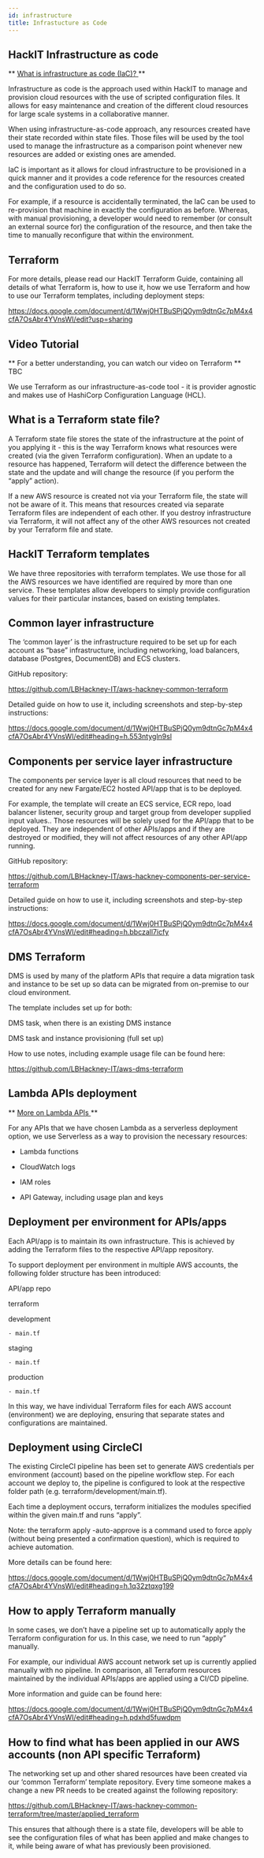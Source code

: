 ```yaml
---
id: infrastructure
title: Infrastucture as Code
---
```


##  HackIT Infrastructure as code

** <u> What is infrastructure as code (IaC)? </u> **

Infrastructure as code is the approach used within HackIT to manage and provision cloud resources with the use of scripted configuration files. It allows for easy maintenance and creation of the different cloud resources for large scale systems in a collaborative manner.


When using infrastructure-as-code approach, any resources created have their state recorded within state files. Those files will be used by the tool used to manage the infrastructure as a comparison point whenever new resources are added or existing ones are amended.


IaC is important as it allows for cloud infrastructure to be provisioned in a quick manner and it provides a code reference for the resources created and the configuration used to do so.


For example, if a resource is accidentally terminated, the IaC can be used to re-provision that machine in exactly the configuration as before. Whereas, with manual provisioning, a developer would need to remember (or consult an external source for) the configuration of the resource, and then take the time to manually reconfigure that within the environment.

## Terraform

For more details, please read our HackIT Terraform Guide, containing all details of what Terraform is, how to use it, how we use Terraform and how to use our Terraform templates, including deployment steps:

https://docs.google.com/document/d/1Wwj0HTBuSPjQ0ym9dtnGc7pM4x4cfA7OsAbr4YVnsWI/edit?usp=sharing

##  Video Tutorial
** For a better understanding, you can watch our video on Terraform **
TBC
<!-- <iframe width="560" height="315" src="https://www.youtube.com/embed/ue2OGXFmoYg" title="YouTube video player" frameborder="0" allow="accelerometer; autoplay; clipboard-write; encrypted-media; gyroscope; picture-in-picture" allowfullscreen></iframe> -->

We use Terraform as our infrastructure-as-code tool - it is provider agnostic and makes use of HashiCorp Configuration Language (HCL).

## What is a Terraform state file?

A Terraform state file stores the state of the infrastructure at the point of you applying it - this is the way Terraform knows what resources were created (via the given Terraform configuration). When an update to a resource has happened, Terraform will detect the difference between the state and the update and will change the resource (if you perform the “apply” action).


If a new AWS resource is created not via your Terraform file, the state will not be aware of it. This means that resources created via separate Terraform files are independent of each other. If you destroy infrastructure via Terraform, it will not affect any of the other AWS resources not created by your Terraform file and state.

## HackIT Terraform templates

We have three repositories with terraform templates. We use those for all the AWS resources we have identified are required by more than one service. These templates allow developers to simply provide configuration values for their particular instances, based on existing templates.

## Common layer infrastructure

The ‘common layer’ is the infrastructure required to be set up for each account as “base” infrastructure, including networking, load balancers, database (Postgres, DocumentDB)  and ECS clusters.

  GitHub repository:

https://github.com/LBHackney-IT/aws-hackney-common-terraform


  Detailed guide on how to use it, including screenshots and step-by-step instructions:

https://docs.google.com/document/d/1Wwj0HTBuSPjQ0ym9dtnGc7pM4x4cfA7OsAbr4YVnsWI/edit#heading=h.553ntygln9sl


## Components per service layer infrastructure

  The components per service layer is all cloud resources that need to be created for any new Fargate/EC2 hosted API/app that is to be deployed.

  For example, the template will create an ECS service, ECR repo, load balancer listener, security group and target group from developer supplied input values.. Those resources will be solely used for the API/app that to be deployed. They are independent of other APIs/apps and if they are destroyed or modified, they will not affect resources of any other API/app running.


  GitHub repository:

https://github.com/LBHackney-IT/aws-hackney-components-per-service-terraform


  Detailed guide on how to use it, including screenshots and step-by-step instructions:

https://docs.google.com/document/d/1Wwj0HTBuSPjQ0ym9dtnGc7pM4x4cfA7OsAbr4YVnsWI/edit#heading=h.bbczall7icfy


## DMS Terraform  

DMS is used by many of the platform APIs that require a data migration task and instance to be set up so data can be migrated from on-premise to our cloud environment.

The template includes set up for both:

DMS task, when there is an existing DMS instance

DMS task and instance provisioning (full set up)


How to use notes, including example usage file can be found here:

https://github.com/LBHackney-IT/aws-dms-terraform

##   Lambda APIs deployment

** <u> More on Lambda APIs </u> **


For any APIs that we have chosen Lambda as a serverless deployment option, we use Serverless as a way to provision the necessary resources:

- Lambda functions

- CloudWatch logs

- IAM roles

- API Gateway, including usage plan and keys


## Deployment per environment for APIs/apps

Each API/app is to maintain its own infrastructure. This is achieved by adding the Terraform files to the respective API/app repository.

To support deployment per environment in multiple AWS accounts, the following folder structure has been introduced:

API/app repo

terraform

development

    - main.tf

staging

    - main.tf

production

    - main.tf

  In this way, we have individual Terraform files for each AWS account (environment) we are deploying, ensuring that separate states and configurations are maintained.


## Deployment using CircleCI

The existing CircleCI pipeline has been set to generate AWS credentials per environment (account) based on the pipeline workflow step. For each account we deploy to, the pipeline is configured to look at the respective folder path
        (e.g. terraform/development/main.tf).


Each time a deployment occurs, terraform initializes the modules specified within the given main.tf and runs “apply”.


Note: the terraform apply -auto-approve is a command used to force apply (without being presented a confirmation question), which is required to achieve automation.

More details can be found here:

https://docs.google.com/document/d/1Wwj0HTBuSPjQ0ym9dtnGc7pM4x4cfA7OsAbr4YVnsWI/edit#heading=h.1q32ztqxg199


  ##   How to apply Terraform manually

  In some cases, we don’t have a pipeline set up to automatically apply the Terraform configuration for us.
  In this case, we need to run “apply” manually.

For example, our individual AWS account network set up is currently applied manually with no pipeline. In comparison, all Terraform resources maintained by the individual APIs/apps are applied using a CI/CD pipeline.


More information and guide can be found here:

https://docs.google.com/document/d/1Wwj0HTBuSPjQ0ym9dtnGc7pM4x4cfA7OsAbr4YVnsWI/edit#heading=h.pdxhd5fuwdpm


##  How to find what has been applied in our AWS accounts (non API specific Terraform)

The networking set up and other shared resources have been created via our ‘common Terraform’ template repository. Every time someone makes a change a new PR needs to be created against the following repository:

https://github.com/LBHackney-IT/aws-hackney-common-terraform/tree/master/applied_terraform

This ensures that although there is a state file, developers will be able to see the configuration files of what has been applied and make changes to it, while being aware of what has previously been provisioned.
